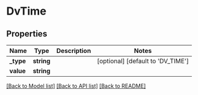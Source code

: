 # DvTime

## Properties
Name | Type | Description | Notes
------------ | ------------- | ------------- | -------------
**_type** | **string** |  | [optional] [default to 'DV_TIME']
**value** | **string** |  | 

[[Back to Model list]](../../README.md#documentation-for-models) [[Back to API list]](../../README.md#documentation-for-api-endpoints) [[Back to README]](../../README.md)

